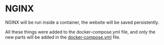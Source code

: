 # NGINX
NGINX will be run inside a container, the website will be saved persistently.

All these things were added to the docker-compose.yml file, and only the new parts will be added in the [docker-compose.yml](docker-compose.yml) file.
